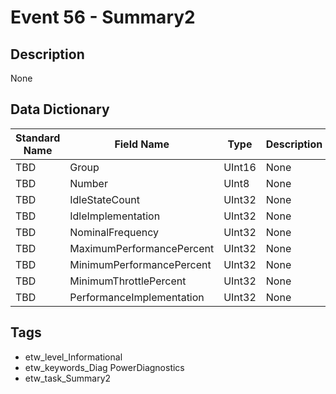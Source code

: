 # Event 56 - Summary2

## Description
None

## Data Dictionary
|Standard Name|Field Name|Type|Description|Sample Value|
|---|---|---|---|---|
|TBD|Group|UInt16|None|`None`|
|TBD|Number|UInt8|None|`None`|
|TBD|IdleStateCount|UInt32|None|`None`|
|TBD|IdleImplementation|UInt32|None|`None`|
|TBD|NominalFrequency|UInt32|None|`None`|
|TBD|MaximumPerformancePercent|UInt32|None|`None`|
|TBD|MinimumPerformancePercent|UInt32|None|`None`|
|TBD|MinimumThrottlePercent|UInt32|None|`None`|
|TBD|PerformanceImplementation|UInt32|None|`None`|

## Tags
* etw_level_Informational
* etw_keywords_Diag PowerDiagnostics
* etw_task_Summary2